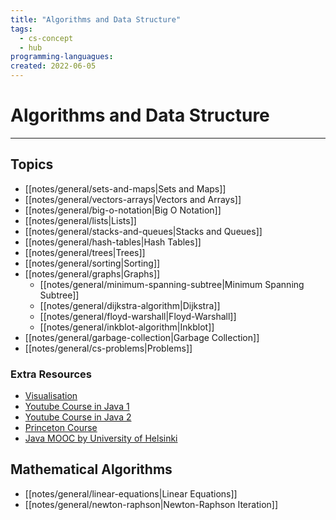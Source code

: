 ```yaml
---
title: "Algorithms and Data Structure" 
tags:
  - cs-concept
  - hub
programming-languagues:
created: 2022-06-05
---
```

# Algorithms and Data Structure
---
## Topics
- [[notes/general/sets-and-maps|Sets and Maps]]
- [[notes/general/vectors-arrays|Vectors and Arrays]]
- [[notes/general/big-o-notation|Big O Notation]]
- [[notes/general/lists|Lists]]
- [[notes/general/stacks-and-queues|Stacks and Queues]]
- [[notes/general/hash-tables|Hash Tables]]
- [[notes/general/trees|Trees]]
- [[notes/general/sorting|Sorting]]
- [[notes/general/graphs|Graphs]]
    - [[notes/general/minimum-spanning-subtree|Minimum Spanning Subtree]]
    - [[notes/general/dijkstra-algorithm|Dijkstra]]
    - [[notes/general/floyd-warshall|Floyd-Warshall]]
    - [[notes/general/inkblot-algorithm|Inkblot]]
- [[notes/general/garbage-collection|Garbage Collection]]
- [[notes/general/cs-problems|Problems]]

### Extra Resources
- [Visualisation](https://visualgo.net/en)
- [Youtube Course in Java 1](https://www.youtube.com/playlist?list=PLpPXw4zFa0uKKhaSz87IowJnOTzh9tiBk)
- [Youtube Course in Java 2](https://www.youtube.com/watch?v=RBSGKlAvoiM)
- [Princeton Course](https://www.youtube.com/watch?v=RBSGKlAvoiM)
- [Java MOOC by University of Helsinki](https://java-programming.mooc.fi/)

## Mathematical Algorithms
- [[notes/general/linear-equations|Linear Equations]]
- [[notes/general/newton-raphson|Newton-Raphson Iteration]]